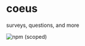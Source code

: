# coeus
surveys, questions, and more 

![npm (scoped)](https://img.shields.io/npm/v/@aarohiamit/coeus)
